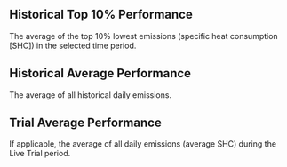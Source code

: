 ## Historical Top 10% Performance

The average of the top 10% lowest emissions (specific heat consumption [SHC]) in the selected time period.

## Historical Average Performance

The average of all historical daily emissions.

## Trial Average Performance

If applicable, the average of all daily emissions (average SHC) during the Live Trial period.
